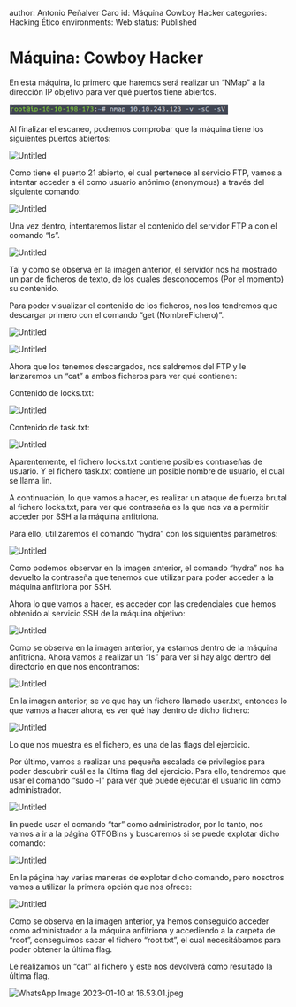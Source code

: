 author: Antonio Peñalver Caro
id: Máquina Cowboy Hacker
categories: Hacking Ético
environments: Web
status: Published

# Máquina: Cowboy Hacker

En esta máquina, lo primero que haremos será realizar un “NMap” a la dirección IP objetivo para ver qué puertos tiene abiertos.

![Untitled000](img/Untitled000.png)

Al finalizar el escaneo, podremos comprobar que la máquina tiene los siguientes puertos abiertos:

![Untitled](Ma%CC%81quina%20Cowboy%20Hacker%2054f0539d9c6e4da58cc78d13d3719c13/Untitled%201.png)

Como tiene el puerto 21 abierto, el cual pertenece al servicio FTP, vamos a intentar acceder a él como usuario anónimo (anonymous) a través del siguiente comando:

![Untitled](Ma%CC%81quina%20Cowboy%20Hacker%2054f0539d9c6e4da58cc78d13d3719c13/Untitled%202.png)

Una vez dentro, intentaremos listar el contenido del servidor FTP a con el comando “ls”.

![Untitled](Ma%CC%81quina%20Cowboy%20Hacker%2054f0539d9c6e4da58cc78d13d3719c13/Untitled%203.png)

Tal y como se observa en la imagen anterior, el servidor nos ha mostrado un par de ficheros de texto, de los cuales desconocemos (Por el momento) su contenido.

Para poder visualizar el contenido de los ficheros, nos los tendremos que descargar primero con el comando “get (NombreFichero)”.

![Untitled](Ma%CC%81quina%20Cowboy%20Hacker%2054f0539d9c6e4da58cc78d13d3719c13/Untitled%204.png)

![Untitled](Ma%CC%81quina%20Cowboy%20Hacker%2054f0539d9c6e4da58cc78d13d3719c13/Untitled%205.png)

Ahora que los tenemos descargados, nos saldremos del FTP y le lanzaremos un “cat” a ambos ficheros para ver qué contienen:

Contenido de locks.txt:

![Untitled](Ma%CC%81quina%20Cowboy%20Hacker%2054f0539d9c6e4da58cc78d13d3719c13/Untitled%206.png)

Contenido de task.txt:

![Untitled](Ma%CC%81quina%20Cowboy%20Hacker%2054f0539d9c6e4da58cc78d13d3719c13/Untitled%207.png)

Aparentemente, el fichero locks.txt contiene posibles contraseñas de usuario. Y el fichero task.txt contiene un posible nombre de usuario, el cual se llama lin.

A continuación, lo que vamos a hacer, es realizar un ataque de fuerza brutal al fichero locks.txt, para ver qué contraseña es la que nos va a permitir acceder por SSH a la máquina anfitriona.

Para ello, utilizaremos el comando “hydra” con los siguientes parámetros:

![Untitled](Ma%CC%81quina%20Cowboy%20Hacker%2054f0539d9c6e4da58cc78d13d3719c13/Untitled%208.png)

Como podemos observar en la imagen anterior, el comando “hydra” nos ha devuelto la contraseña que tenemos que utilizar para poder acceder a la máquina anfitriona por SSH.

Ahora lo que vamos a hacer, es acceder con las credenciales que hemos obtenido al servicio SSH de la máquina objetivo:

![Untitled](Ma%CC%81quina%20Cowboy%20Hacker%2054f0539d9c6e4da58cc78d13d3719c13/Untitled%209.png)

Como se observa en la imagen anterior, ya estamos dentro de la máquina anfitriona. Ahora vamos a realizar un “ls” para ver si hay algo dentro del directorio en que nos encontramos:

![Untitled](Ma%CC%81quina%20Cowboy%20Hacker%2054f0539d9c6e4da58cc78d13d3719c13/Untitled%2010.png)

En la imagen anterior, se ve que hay un fichero llamado user.txt, entonces lo que vamos a hacer ahora, es ver qué hay dentro de dicho fichero:

![Untitled](Ma%CC%81quina%20Cowboy%20Hacker%2054f0539d9c6e4da58cc78d13d3719c13/Untitled%2011.png)

Lo que nos muestra es el fichero, es una de las flags del ejercicio.

Por último, vamos a realizar una pequeña escalada de privilegios para poder descubrir cuál es la última flag del ejercicio. Para ello, tendremos que usar el comando “sudo -l” para ver qué puede ejecutar el usuario lin como administrador.

![Untitled](Ma%CC%81quina%20Cowboy%20Hacker%2054f0539d9c6e4da58cc78d13d3719c13/Untitled%2012.png)

lin puede usar el comando “tar” como administrador, por lo tanto, nos vamos a ir a la página GTFOBins y buscaremos si se puede explotar dicho comando:

![Untitled](Ma%CC%81quina%20Cowboy%20Hacker%2054f0539d9c6e4da58cc78d13d3719c13/Untitled%2013.png)

En la página hay varias maneras de explotar dicho comando, pero nosotros vamos a utilizar la primera opción que nos ofrece:

![Untitled](Ma%CC%81quina%20Cowboy%20Hacker%2054f0539d9c6e4da58cc78d13d3719c13/Untitled%2014.png)

Como se observa en la imagen anterior, ya hemos conseguido acceder como administrador a la máquina anfitriona y accediendo a la carpeta de “root”, conseguimos sacar el fichero “root.txt”, el cual necesitábamos para poder obtener la última flag.

Le realizamos un “cat” al fichero y este nos devolverá como resultado la última flag.

![WhatsApp Image 2023-01-10 at 16.53.01.jpeg](Ma%CC%81quina%20Cowboy%20Hacker%2054f0539d9c6e4da58cc78d13d3719c13/WhatsApp_Image_2023-01-10_at_16.53.01.jpeg)
